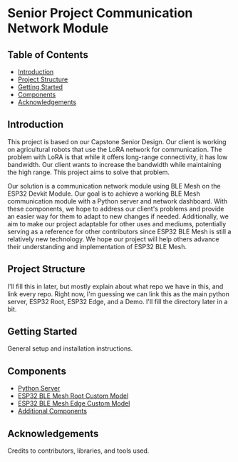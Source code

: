 # Senior Project Communication Network Module

## Table of Contents
- [Introduction](#introduction)
- [Project Structure](#project-structure)
- [Getting Started](#getting-started)
- [Components](#components)
- [Acknowledgements](#acknowledgements)

## Introduction
This project is based on our Capstone Senior Design. Our client is working on agricultural robots that use the LoRA network for communication. The problem with LoRA is that while it offers long-range connectivity, it has low bandwidth. Our client wants to increase the bandwidth while maintaining the high range. This project aims to solve that problem.

Our solution is a communication network module using BLE Mesh on the ESP32 Devkit Module. Our goal is to achieve a working BLE Mesh communication module with a Python server and network dashboard. With these components, we hope to address our client's problems and provide an easier way for them to adapt to new changes if needed. Additionally, we aim to make our project adaptable for other uses and mediums, potentially serving as a reference for other contributors since ESP32 BLE Mesh is still a relatively new technology. We hope our project will help others advance their understanding and implementation of ESP32 BLE Mesh.

## Project Structure
I'll fill this in later, but mostly explain about what repo we have in this, and link every repo. Right now, I'm guessing we can link this as the main python server, ESP32 Root, ESP32 Edge, and a Demo. I'll fill the directory later in a bit.

## Getting Started
General setup and installation instructions.

## Components
- [Python Server](./docs/python-server.md)
- [ESP32 BLE Mesh Root Custom Model](./docs/esp32-custom-edge.md)
- [ESP32 BLE Mesh Edge Custom Model](./docs/esp32-custom-root.md)
- [Additional Components](./docs/additional-components.md)

## Acknowledgements
Credits to contributors, libraries, and tools used.

